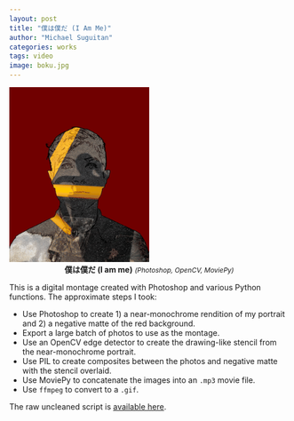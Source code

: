 ```yaml
---
layout: post
title: "僕は僕だ (I Am Me)"
author: "Michael Suguitan"
categories: works
tags: video 
image: boku.jpg
---
```


<script type="text/javascript" src="/js/lightbox.js"></script>
<link rel="stylesheet" href="/css/lightbox.css">
<div width="70%">
    <a data-lightbox="boku" href="/assets/img/boku.gif" width="50%">
        <img src="/assets/img/boku.gif" width="50%">
    </a>
    <div style="text-align:center; font-weight:normal" href="/assets/main.css">
        <span style="font-weight:bold">僕は僕だ (I am me)</span>
        <span style="font-size:12px"><i>(Photoshop, OpenCV, MoviePy)</i></span>
    </div>
</div>

This is a digital montage created with Photoshop and various Python functions.
The approximate steps I took:
- Use Photoshop to create 1) a near-monochrome rendition of my portrait and 2) a negative matte of the red background.
- Export a large batch of photos to use as the montage.
- Use an OpenCV edge detector to create the drawing-like stencil from the near-monochrome portrait.
- Use PIL to create composites between the photos and negative matte with the stencil overlaid.
- Use MoviePy to concatenate the images into an `.mp3` movie file.
- Use `ffmpeg` to convert to a `.gif`.

The raw uncleaned script is [available here](https://gist.github.com/msgtn/bb9f1f2d206345335cf083706f84f79c).